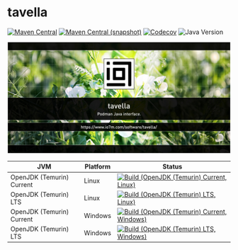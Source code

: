 tavella
===

[![Maven Central](https://img.shields.io/maven-central/v/com.io7m.tavella/com.io7m.tavella.svg?style=flat-square)](http://search.maven.org/#search%7Cga%7C1%7Cg%3A%22com.io7m.tavella%22)
[![Maven Central (snapshot)](https://img.shields.io/nexus/s/com.io7m.tavella/com.io7m.tavella?server=https%3A%2F%2Fs01.oss.sonatype.org&style=flat-square)](https://s01.oss.sonatype.org/content/repositories/snapshots/com/io7m/tavella/)
[![Codecov](https://img.shields.io/codecov/c/github/io7m-com/tavella.svg?style=flat-square)](https://codecov.io/gh/io7m-com/tavella)
![Java Version](https://img.shields.io/badge/21-java?label=java&color=e6c35c)

![com.io7m.tavella](./src/site/resources/tavella.jpg?raw=true)

| JVM | Platform | Status |
|-----|----------|--------|
| OpenJDK (Temurin) Current | Linux | [![Build (OpenJDK (Temurin) Current, Linux)](https://img.shields.io/github/actions/workflow/status/io7m-com/tavella/main.linux.temurin.current.yml)](https://www.github.com/io7m-com/tavella/actions?query=workflow%3Amain.linux.temurin.current)|
| OpenJDK (Temurin) LTS | Linux | [![Build (OpenJDK (Temurin) LTS, Linux)](https://img.shields.io/github/actions/workflow/status/io7m-com/tavella/main.linux.temurin.lts.yml)](https://www.github.com/io7m-com/tavella/actions?query=workflow%3Amain.linux.temurin.lts)|
| OpenJDK (Temurin) Current | Windows | [![Build (OpenJDK (Temurin) Current, Windows)](https://img.shields.io/github/actions/workflow/status/io7m-com/tavella/main.windows.temurin.current.yml)](https://www.github.com/io7m-com/tavella/actions?query=workflow%3Amain.windows.temurin.current)|
| OpenJDK (Temurin) LTS | Windows | [![Build (OpenJDK (Temurin) LTS, Windows)](https://img.shields.io/github/actions/workflow/status/io7m-com/tavella/main.windows.temurin.lts.yml)](https://www.github.com/io7m-com/tavella/actions?query=workflow%3Amain.windows.temurin.lts)|
